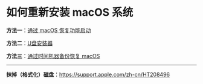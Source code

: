 # 如何重新安装 macOS 系统

**方法一**：[通过 macOS 恢复功能启动](https://support.apple.com/zh-cn/HT204904)

**方法二**：[U盘安装器](https://support.apple.com/zh-cn/HT201372)

**方法三**：[通过时间机器备份恢复 macOS](https://support.apple.com/zh-cn/HT203981)

---

**抹掉（格式化）磁盘**：https://support.apple.com/zh-cn/HT208496

